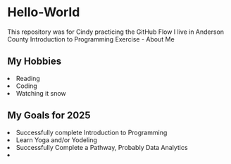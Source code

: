 # Hello-World
This repository was for Cindy practicing the GitHub Flow
I live in Anderson County
Introduction to Programming Exercise - About Me
<h2>My Hobbies</h2>
<li>Reading</li>
<li>Coding</li>
<li>Watching it snow</li>
<h2>My Goals for 2025</h2>
<li>Successfully complete Introduction to Programming</li>
<li>Learn Yoga and/or Yodeling</li>
<li>Successfully Complete a Pathway, Probably Data Analytics<li>
